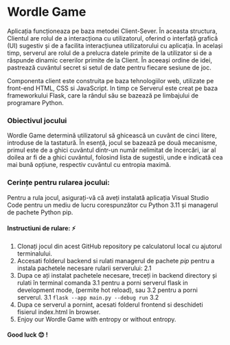 # Wordle Game

Aplicația funcționeaza pe baza metodei Client-Sever. În aceasta structura, Clientul are rolul de a interacționa cu utilizatorul, oferind o interfață grafică (UI) sugestiv și de a facilita interacțiunea utilizatorului cu aplicația. În același timp, serverul are rolul de a prelucra datele primite de la utilizator si de a răspunde dinamic cererilor primite de la Client. În aceeași ordine de idei,  pastrează cuvântul secret si setul de date pentru fiecare sesiune de joc.

 Componenta client este construita pe baza tehnologiilor web, utilizate pe front-end HTML, CSS si JavaScript. In timp ce Serverul este creat pe baza frameworkului Flask, care la rândul său se bazează pe limbajului de programare Python.


### Obiectivul jocului
 Wordle Game determină utilizatorul să ghicească un cuvânt de cinci litere, introduse de la tastatură. În esență, jocul se bazează pe două mecanisme, primul este de a ghici cuvântul dintr-un număr nelimitat de încercări, iar al doilea ar fi de a ghici cuvântul, folosind lista de sugestii, unde e indicată cea mai bună opțiune, respectiv cuvântul cu entropia maximă. 

### Cerințe pentru rularea jocului:

Pentru a rula jocul, asigurați-vă că aveți instalată aplicația Visual Studio Code pentru un mediu de lucru corespunzător cu Python 3.11 și managerul de pachete Python pip. 

#### Instructiuni de rulare: :zap:

1. Clonați jocul din acest GitHub repository pe calculatorul local cu ajutorul terminalului.
2. Accesati folderul backend si rulati managerul de pachete *pip* pentru a instala pachetele necesare rularii serverului:
    2.1
3. Dupa ce ați instalat pachetele necesare, treceți in backend directory și rulati în terminal comanda 3.1 pentru a porni serverul flask in development mode, (permite hot reload),  sau 3.2 pentru a porni serverul. 
    3.1 
        ```
        flask --app main.py --debug run
        ```
    3.2
4. Dupa ce serverul a pornint, acesati folderul frontend si deschideti fisierul index.html în browser.
5. Enjoy our Wordle Game with entropy or without entropy.
#### Good luck :blush: !  
